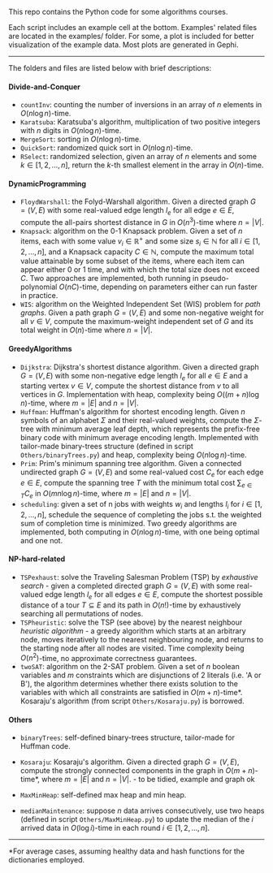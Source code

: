 This repo contains the Python code for some algorithms courses.

Each script includes an example cell at the bottom.
Examples' related files are located in the examples/ folder. For some, a plot is included for better visualization of the example data. Most plots are generated in Gephi.

----------------------------------------------------------------------------------------------------------------------------------

The folders and files are listed below with brief descriptions:

#### Divide-and-Conquer

- `countInv`: counting the number of inversions in an array of $n$ elements in $O(n\log n)$-time.
- `Karatsuba`: Karatsuba's algorithm, multiplication of two positive integers with $n$ digits in $O(n\log n)$-time.
- `MergeSort`: sorting in $O(n\log n)$-time.
- `QuickSort`: randomized quick sort in $O(n\log n)$-time.
- `RSelect`: randomized selection, given an array of $n$ elements and some $k\in [1,2,\ldots,n]$, return the $k$-th smallest element in the array in $O(n)$-time.

#### DynamicProgramming

- `FloydWarshall`: the Folyd-Warshall algorithm. Given a directed graph $G=(V,E)$ with some real-valued edge length $l_e$ for all edge $e\in E$,  compute the all-pairs shortest distance in $G$ in $O(n^3)$-time where $n=|V|$.
- `Knapsack`: algorithm on the 0-1 Knapsack problem. Given a set of $n$ items, each with some value $v_i \in \mathbb{R}^+$ and some size $s_i \in \mathbb{N}$ for all $i\in [1,2,\ldots,n]$, and a Knapsack capacity $C \in \mathbb{N}$, compute the maximum total value attainable by some subset of the items, where each item can appear either 0 or 1 time, and with which the total size does not exceed $C$. Two approaches are implemented, both running in pseudo-polynomial $O(nC)$-time, depending on parameters either can run faster in practice.
- `WIS`: algorithm on the Weighted Independent Set (WIS) problem for *path graphs*. Given a path graph $G=(V,E)$ and some non-negative weight for all $v \in V$, compute the maximum-weight independent set of $G$ and its total weight in $O(n)$-time where $n=|V|$.

#### GreedyAlgorithms

- `Dijkstra`: Dijkstra's shortest distance algorithm. Given a directed graph $G=(V,E)$ with some non-negative edge length $l_e$ for all $e\in E$ and a starting vertex $v\in V$, compute the shortest distance from $v$ to all vertices in $G$. Implementation with heap, complexity being $O((m+n)\log n)$-time, where $m=|E|$ and $n=|V|$. 
- `Huffman`: Huffman's algorithm for shortest encoding length. Given $n$ symbols of an alphabet $\Sigma$ and their real-valued weights, compute the $\Sigma$-tree with minimum average leaf depth, which represents the prefix-free binary code with minimum average encoding length. Implemented with tailor-made binary-trees structure (defined in script `Others/binaryTrees.py`) and heap, complexity being $O(n\log n)$-time. 
- `Prim`: Prim's  minimum spanning tree algorithm. Given a connected undirected graph $G=(V,E)$ and some real-valued cost $C_e$ for each edge $e \in E$, compute the spanning tree $T$ with the minimum total cost $\sum_{e\in T} C_e$ in $O(mn\log n)$-time, where  $m=|E|$ and $n=|V|$. 
- `scheduling`: given a set of n jobs with weights $w_i$ and lengths $l_i$ for $i\in [1,2,\ldots,n]$,  schedule the sequence of completing the jobs s.t. the weighted sum of completion time is minimized. Two greedy algorithms are implemented, both computing in $O(n\log n)$-time, with one being optimal and one not. 

#### NP-hard-related

- `TSPexhaust`: solve the Traveling Salesman Problem (TSP) by *exhaustive search* - given a completed directed graph $G=(V,E)$ with some real-valued edge length $l_e$ for all edges $e\in E$, compute the shortest possible distance of a tour $T\subseteq E$  and its path in $O(n!)$-time by exhaustively searching all permutations of nodes.
- `TSPheuristic`: solve the TSP (see above) by the nearest neighbour *heuristic algorithm* - a greedy algorithm which starts at an arbitrary node, moves iteratively to the nearest neighbouring node, and returns to the starting node after all nodes are visited. Time complexity being  $O(n^2)$-time, no approximate correctness guarantees.
- `twoSAT`: algorithm on the 2-SAT problem. Given a set of $n$ boolean variables and $m$ constraints which are disjunctions of 2 literals (i.e. 'A or B'), the algorithm determines whether there exists solution to the variables with which all constraints are satisfied in $O(m+n)$-time*. Kosaraju's algorithm (from script `Others/Kosaraju.py`) is borrowed.

#### Others

- `binaryTrees`: self-defined binary-trees structure, tailor-made for Huffman code.
- `Kosaraju`: Kosaraju's algorithm. Given a directed graph $G=(V,E)$, compute the strongly connected components in the graph in $O(m+n)$-time*, where $m=|E|$ and $n=|V|$.  - to be tidied, example and graph ok

- `MaxMinHeap`: self-defined max heap and min heap.
- `medianMaintenance`: suppose $n$ data arrives consecutively, use two heaps (defined in script `Others/MaxMinHeap.py`) to update the median of the $i$ arrived data in $O(\log i)$-time in each round $i\in[1,2,\ldots,n]$.

-------------------------------------------------------------------------------

*For average cases, assuming healthy data and hash functions for the dictionaries employed.